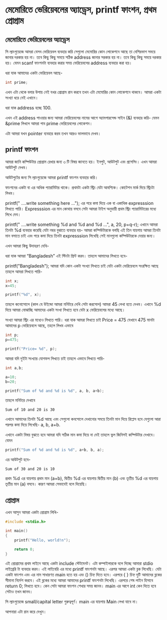 # মেমোরিতে ভেরিয়েবলের অ্যাড্রেস, printf ফাংশন, প্রথম প্রোগ্রাম

## মেমোরিতে ভেরিয়েবলের অ্যাড্রেস
সি ল্যাংগুয়েজে আমরা যেসব ভেরিয়েবল ব্যবহার করি সেগুলো মেমোরির কোন লোকেশনে আছে তা বেশিরভাগ সময়ে জানার দরকার হয় না। তবে কিছু কিছু সময়ে সঠিক address জানার সরকার হয় না। তবে কিছু কিছু সময়ে দরকার হয়। যেমন scanf ফাংশনটা ব্যবহার করার সময় ভেরিয়েবলের address ব্যবহার করা হয়।

ধরা যাক আমাদের একটা ভেরিয়েবল আছে-

```c
int prime;
```
এখন এটা থেকে বলার উপায় নেই যখর প্রোগ্রাম রান করবে তখন এটা মেমোরির কোন লোকেশনে থাকবে। আমরা একটা সংখ্যা ধরে নেই এখানে।

ধরা যাক address হচ্ছে 100.

এখন এই address পাওয়ার জন্য আমরা ভেরিয়েবলের নামের আগে অ্যামপারসেন্ড সাইন (&) ব্যবহার করি- যেমন &prime লিখলে আমরা পাব prime ভেরিয়েবলের লোকেশন।

এটা আমরা যখন pointer ব্যবহার করব তখন আরও ভালভাবে দেখব।

## printf ফাংশন

আমরা জানি কম্পিউটার প্রোগ্রাম রেখার জন্য ৩ টি বিষয় জানতে হয়। ইনপুট, আউটপুট এবং প্রসেসিং। এখন আমরা আউটপুট দেখব।

আউটপুটের জন্য সি ল্যাংগুয়েজে আমরা printf ফাংশন ব্যবহার করি।

ফাংশনের একটা বা এর অধিক প‌্যারামিটার থাকে। প্রথমটা একটা স্ট্রিং যেটা আবশ্যিক। কোটেশন মার্ক দিয়ে স্ট্রিংটা লিখব।

printf(" ....write something here ...");
এর পরে কমা দিয়ে এক বা একাধিক expresssion লিখতে পারি। Expresssion এর মান কোথায় বসবে সেটা আমরা টাইপ অনুযায়ী প্রথম স্ট্রিং প‌্যারামিটারের মধ্যে লিখে দেব।

printf(" ....write something %d and %d and %d ...", a, 20, p+q-r);
এখানে আমরা তিনটা %d ব্যবহার করেছি যেটা নম্বর বুঝাতে ব্যবহার হয়- আমরা কম্পিউটারকে বলছি এই তিন যায়গায় আমরা তিনটা মান বসাতে চাই এবং পরে কমা দিয়ে তিনটা expresssion লিখেছি সেই মানগুলো কম্পিউটারকে দেয়ার জন্য।

এখন আমরা কিছু উদাহরণ দেখি-

ধরা যাক আমরা “Bangladesh” এই স্টিংটা প্রিন্ট করব। তাহলে আমাদের লিখতে হবে-

printf("Bangladesh");
আমরা যদি কোন একটা সংখ্যা লিখতে চাই যেটা একটা ভেরিয়েবলে সংরক্ষিত আছে তাহলে আমরা লিখতে পারি-

```c
int x;
x=45;

printf("%d", x);
```

তাহলে কনোসোলে (কাল যে উইন্ডো আমরা মনিটরে দেখি সেটা করসোল) আমরা 45 লেখা হতে দেখব। এখানে %d দিয়ে আমরা বোঝাচ্ছি আমাদের একটা সংখা লিখতে হবে যেটা x ভেরিয়েবলের মধ্যে আছে।

সংখ্যা আমরা স্ট্রিং এর মধ্যেও লিখতে পারি। ধরা যাক আমরা লিখতে চাই Price = 475 যেখানে 475 মানটা আমাদের p ভেরিয়েবলে আছে, তহলে লিখব এভাবে

```c
int p;
p=475;

printf("Price= %d", p);
```

আমরা যদি দুইটা সংখ্যার যোগফল লিখতে চাই তাহলে এভাবে লিখতে পারি-
```c
int a,b;

a=10;
b=20;

printf("Sum of %d and %d is %d", a, b, a+b);
```

তাহলে মনিটরে দেখাবে
```
Sum of 10 and 20 is 30
```
এখানে আমাদের তিনটা %d আছে এবং সেগুলো কনসোলে দেখানোর সময়ে তিনটা মান দিয়ে রিপ্লেস হবে যেগুলো আরা পরপর কমা দিয়ে লিখেছি- a, b, a+b.

এখানে একটা বিষয় বুঝতে হবে আমরা যদি সঠিক মান কমা দিয়ে না দেই তাহলে ভুল জিনিসই কম্পিউটার দেখাবে। যেমন
```c
printf("Sum of %d and %d is %d", a+b, b, a);
```
এর আউটপুট হবে-

```
Sum of 30 and 20 is 10
```
প্রথম %d এর যায়গায় প্রথম মান (a+b), দ্বিতীয় %d এর যায়গায় দ্বিতীয় মান (b) এবং তৃতীয় %d এর যায়গায় তৃতীয় মান (a) বসবে। কারণ আমরা সেভাবেই বলে দিয়েছি।

## প্রোগ্রাম

এখন আসুন আমরা একটা প্রোগ্রাম লিখি-
```c
#include <stdio.h>

int main()
{
    printf("Hello, world!n");

    return 0;
}
```
এই প্রোগ্রামের প্রথম লাইনে আছে একটা include স্টেটমেনট। এটা কম্পাইলারকে বলে দিচ্ছে আমারা stdio লাইব্রেরি টা ব্যবহার করব। এই লাইবেরি এর মধ্যে printf ফাংশনটা আছে। এরপর আমরা একটা ব্লক লিখেছি। যেটা একটা ফাংশন এবং এর নাম সাধারণত main হতে হয় এবং () চিহ্ন দিতে হবে। এরপরে { } চিহ্ন দুটি আমাদের ব্লকের সীমানা নির্দেশ করবে। এই ব্লকের মধ্যে আমরা আমাদের printf ফাংশনটা লিখেছি। এরপরে শেষ লাইন হিসাবে return 0; লিখতে হবে। কেন সেটা আমরা ফাংশন শেখার সময় জানব। main এর আগে int কেন দিতে হবে সেটাও তখন জানব।

সি ল্যাংগুয়েজে small/capital letter গুরুত্বপূর্ণ। main এর যায়গায় Main লেখা যাবে না।

আপনারা এটা রান করে দেখুন।
